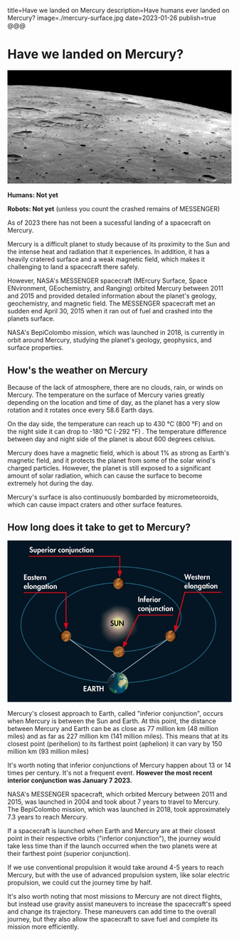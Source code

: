 title=Have we landed on Mercury
description=Have humans ever landed on Mercury?
image=./mercury-surface.jpg
date=2023-01-26
publish=true
@@@

# Have we landed on Mercury?

<img alt='mercury surface' src='./mercury-surface.png'>

**Humans: Not yet**

**Robots: Not yet** (unless you count the crashed remains of MESSENGER)

As of 2023 there has not been a sucessful landing of a spacecraft on Mercury.

Mercury is a difficult planet to study because of its proximity to the Sun and the intense heat and radiation that it experiences. In addition, it has a heavily cratered surface and a weak magnetic field, which makes it challenging to land a spacecraft there safely.

However, NASA's MESSENGER spacecraft (MErcury Surface, Space ENvironment, GEochemistry, and Ranging) orbited Mercury between 2011 and 2015 and provided detailed information about the planet's geology, geochemistry, and magnetic field. The MESSENGER spacecraft met an sudden end April 30, 2015 when it ran out of fuel and crashed into the planets surface.

NASA's BepiColombo mission, which was launched in 2018, is currently in orbit around Mercury, studying the planet's geology, geophysics, and surface properties.

## How's the weather on Mercury

Because of the lack of atmosphere, there are no clouds, rain, or winds on Mercury. The temperature on the surface of Mercury varies greatly depending on the location and time of day, as the planet has a very slow rotation and it rotates once every 58.6 Earth days.

On the day side, the temperature can reach up to 430 °C (800 °F) and on the night side it can drop to -180 °C (-292 °F) . The temperature difference between day and night side of the planet is about 600 degrees celsius.

Mercury does have a magnetic field, which is about 1% as strong as Earth's magnetic field, and it protects the planet from some of the solar wind's charged particles. However, the planet is still exposed to a significant amount of solar radiation, which can cause the surface to become extremely hot during the day.

Mercury's surface is also continuously bombarded by micrometeoroids, which can cause impact craters and other surface features.

## How long does it take to get to Mercury?

<img alt='mercury interior conjunction' src='./Inferior-conjunction-mercury.jpg'>

Mercury's closest approach to Earth, called "inferior conjunction", occurs when Mercury is between the Sun and Earth. At this point, the distance between Mercury and Earth can be as close as 77 million km (48 million miles) and as far as 227 million km (141 million miles). This means that at its closest point (perihelion) to its farthest point (aphelion) it can vary by 150 million km (93 million miles)

It's worth noting that inferior conjunctions of Mercury happen about 13 or 14 times per century. It's not a frequent event. **However the most recent interior conjunction was January 7 2023.**

NASA's MESSENGER spacecraft, which orbited Mercury between 2011 and 2015, was launched in 2004 and took about 7 years to travel to Mercury. The BepiColombo mission, which was launched in 2018, took approximately 7.3 years to reach Mercury.

If a spacecraft is launched when Earth and Mercury are at their closest point in their respective orbits ("inferior conjunction"), the journey would take less time than if the launch occurred when the two planets were at their farthest point (superior conjunction).

If we use conventional propulsion it would take around 4-5 years to reach Mercury, but with the use of advanced propulsion system, like solar electric propulsion, we could cut the journey time by half.

It's also worth noting that most missions to Mercury are not direct flights, but instead use gravity assist maneuvers to increase the spacecraft's speed and change its trajectory. These maneuvers can add time to the overall journey, but they also allow the spacecraft to save fuel and complete its mission more efficiently.
